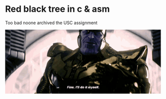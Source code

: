 # Red black tree in c & asm

Too bad noone archived the USC assignment

![gif](../visuals/thanos.gif)